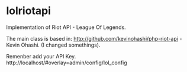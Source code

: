 lolriotapi
==========

Implementation of Riot API - League Of Legends.

The main class is based in: http://github.com/kevinohashi/php-riot-api - Kevin Ohashi. (I changed somethings).

Remenber add your API Key.
http://localhost/#overlay=admin/config/lol_config
